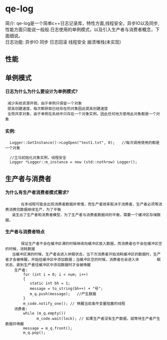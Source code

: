 # qe-log 
   简介: qe-log是一个简单c++日志记录库，特性方面,线程安全，异步IO以及同步,性能方面只能说一般般.日志使用的单例模式，以及引入生产者与消费者概念，下面细说。  
   日志功能:
      异步IO
      同步
      日志回滚
      线程安全
      崩溃堆栈(未实现)

## 性能
     


## 单例模式
#### 日志为什么为什么要设计为单例模式?  
     减少系统资源开销，由于单例只保留一个对象  
     提高创建速度，每次都获取已经存在的对象因此提高创建速度  
     全局共享对象，由于单例在系统中只存在一个对象实例，因此任何地方使用此对象都是一个对象
     
#### 实例:
      Logger::GetInstance()->LogOpen("test1.txt", 0);   //每次调用使用的都是一个对象
      
      //立马初始化对象实例，线程安全
      Logger *Logger::m_instance = new (std::nothrow) Logger(); 
    

## 生产者与消费者
#### 为什么有生产者消费者模式需求?
           在多线程可能会出现消费者数据非常慢，而生产者效率取决于消费者，生产者必须等消费消费完数据继续生产，为了平衡
       诞生出了生产者和消费者模型，为了生产者与消费者数据间的平衡，需要一个缓冲区存储数据。
#### 生产者与消费者特点
           保证生产者不会在缓冲区满的时候继续向缓冲区放入数据，而消费者也不会在缓冲区空的时候，消耗数据
       当缓冲区满的时候，生产者会进入休眠状态，当下次消费者开始消耗缓冲区的数据时，生产者才会被唤醒，开始往缓冲区中添加数据；当缓冲区空的时候，消费者也会进入休        眠状态，直到生产者往缓冲区中添加数据时才会被唤醒
        生产者:
            for (int i = 0; i < num; i++)
            {
               static int bh = 1;
               message = to_string(bh++) + "号";
               m_q.push(message);   //产生数据
            }
            m_code.notify_one(); // 唤醒当前条件变量阻塞的线程
        消费者:
            while (m_q.empty())
                  m_code.wait(lock); // 如果生产者没有生产数据，就等待生产者产生数据并唤醒
            message = m_q.front();
            m_q.pop();
         
      
